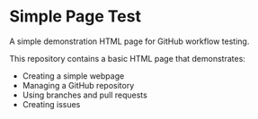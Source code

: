 # Simple Page Test

A simple demonstration HTML page for GitHub workflow testing.

This repository contains a basic HTML page that demonstrates:
- Creating a simple webpage
- Managing a GitHub repository
- Using branches and pull requests
- Creating issues